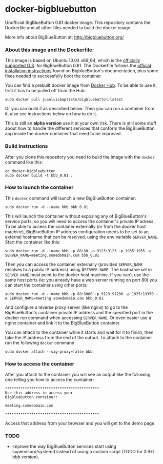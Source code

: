 # docker-bigbluebutton

Unofficial BigBlueButton 0.81 docker image. This repository contains the Dockerfile and all other files needed to build the docker image. 

More info about BigBlueButton at: http://bigbluebutton.org/


### About this image and the Dockerfile:

This image is based on Ubuntu 10.04 x86_64, which is the [officially supported O.S](https://code.google.com/p/bigbluebutton/wiki/InstallationUbuntu#Before_You_Install). for BigBlueButton 0.81. The Dockerfile follows the [official installation instructions](https://code.google.com/p/bigbluebutton/wiki/InstallationUbuntu#Installing_BigBlueButton_0.81) found on BigblueButton's documentation, plus some fixes needed to successfully boot the container. 

You can find a prebuilt docker image from [Docker Hub](https://registry.hub.docker.com/u/juanluisbaptiste/bigbluebutton/). To be able to use it, first it has to be pulled off from the Hub:

    sudo docker pull juanluisbaptiste/bigbluebutton:latest
  
Or you can build it as described below. Then you can run a container from it, also see instructions below on how to do it.

This is still an **alpha version** use it at your own risk. There is still some stuff about how to handle the different services that conform the BigBlueButton app inside the docker container that need to be improved.

### Build Instructions
After you clone this repository you need to build the image with the `docker` command like this:

    cd docker-bigbluebutton
    sudo docker build -t bbb_0.81 .

### How to launch the container
This `docker` command will launch a new BigBlueButton container:

    sudo docker run -d --name bbb bbb_0.81

This will launch the container without exposing any of BigBlueButton's service ports, so you will need to access the container's private IP adress. To be able to access the container externally (or from the docker host machine), BigBlueButton IP address configuration needs to be set to an external hostname that can be resolved, using the env variable `SERVER_NAME`. Start the container like this:

    sudo docker run -d --name bbb -p 80:80 -p 9123:9123 -p 1935:1935 -e SERVER_NAME=meeting.somedomain.com bbb_0.81

Then you can access the container externally (provided `SERVER_NAME` resolves to a public IP address) using $`SERVER_NAME`. The hostname set in `SERVER_NAME` must point to the docker host machine. If you can't use the same host ports (ie: you already have a web server running on port 80) you can start the container using other ports:

    sudo docker run -d --name bbb -p 80:8080 -p 9123:91230 -p 1935:19350 -e SERVER_NAME=meeting.somedomain.com bbb_0.81

And configure a reverse proxy server (like nginx) to go to the BigBlueButton's container private IP address and the specified port in the docker run command when accessing `SERVER_NAME`. Or even easier use a nginx container and link it to the BigBlueButton container.

You can attach to the container while it starts and wait for it to finish, then take the IP address from the end of the output. To attach to the container run the following `docker` command:

    sudo docker attach --sig-proxy=false bbb

### How to access the container
After you attach to the container you will see an output like the following one telling you how to access the container:

    *******************************************
    Use this address to access your 
    BigBlueButton container: 
    
    meeting.somedomain.com
    
    *******************************************

Access that address from your browser and you will get to the demo page.

### TODO
* Improve the way BigBlueButton services start using supervisord/systemd instead of using a custom script (TODO for 0.9.0 bbb version).
